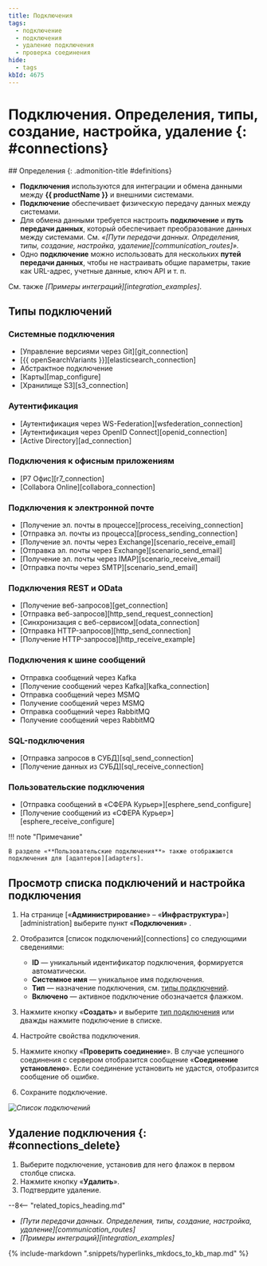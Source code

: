 ```yaml
---
title: Подключения
tags:
  - подключение
  - подключения
  - удаление подключения
  - проверка соединения
hide:
  - tags
kbId: 4675
---
```


# Подключения. Определения, типы, создание, настройка, удаление {: #connections}

<div class="admonition question" markdown="block">
## Определения {: .admonition-title #definitions}

- **Подключения** используются для интеграции и обмена данными между **{{ productName }}** и внешними системами.
- **Подключение** обеспечивает физическую передачу данных между системами.
- Для обмена данными требуется настроить **подключение** и **путь передачи данных**, который обеспечивает преобразование данных между системами. См. _«[Пути передачи данных. Определения, типы, создание, настройка, удаление][communication_routes]»._
- Одно **подключение** можно использовать для нескольких **путей передачи данных**, чтобы не настраивать общие параметры, такие как URL-адрес, учетные данные, ключ API и т. п.

См. также _[Примеры интеграций][integration_examples]_.

</div>

## Типы подключений

### Системные подключения

- [Управление версиями через Git][git_connection]
- [{{ openSearchVariants }}][elasticsearch_connection]
- Абстрактное подключение
- [Карты][map_configure]
- [Хранилище S3][s3_connection]

### Аутентификация

- [Аутентификация через WS-Federation][wsfederation_connection]
- [Аутентификация через OpenID Connect][openid_connection]
- [Active Directory][ad_connection]

### Подключения к офисным приложениям

- [Р7 Офис][r7_connection]
- [Collabora Online][collabora_connection]

### Подключения к электронной почте

- [Получение эл. почты в процессе][process_receiving_connection]
- [Отправка эл. почты из процесса][process_sending_connection]
- [Получение эл. почты через Exchange][scenario_receive_email]
- [Отправка эл. почты через Exchange][scenario_send_email]
- [Получение эл. почты через IMAP][scenario_receive_email]
- [Отправка почты через SMTP][scenario_send_email]

### Подключения REST и OData

- [Получение веб-запросов][get_connection]
- [Отправка веб-запросов][http_send_request_connection]
- [Синхронизация с веб-сервисом][odata_connection]
- [Отправка HTTP-запросов][http_send_connection]
- [Получение HTTP-запросов][http_receive_example]

### Подключения к шине сообщений

- Отправка сообщений через Kafka
- [Получение сообщений через Kafka][kafka_connection]
- Отправка сообщений через MSMQ
- Получение сообщений через MSMQ
- Отправка сообщений через RabbitMQ
- Получение сообщений через RabbitMQ

### SQL-подключения

- [Отправка запросов в СУБД][sql_send_connection]
- [Получение данных из СУБД][sql_receive_connection]

### Пользовательские подключения

- [Отправка сообщений в «СФЕРА Курьер»][esphere_send_configure]
- [Получение сообщений из «СФЕРА Курьер»][esphere_receive_configure]

!!! note "Примечание"

    В разделе «**Пользовательские подключения**» также отображаются подключения для [адаптеров][adapters].

## Просмотр списка подключений и настройка подключения

1. На странице [«**Администрирование**» – «**Инфраструктура**»][administration] выберите пункт «**Подключения**» <i class=" fal  fa-exchange-alt ">‌</i>.
2. Отобразится [список подключений][connections] со следующими сведениями:
    - **ID** — уникальный идентификатор подключения, формируется автоматически.
    - **Системное имя** — уникальное имя подключения.
    - **Тип** — назначение подключения, см. [типы подключений](#типы-подключений).
    - **Включено** — активное подключение обозначается флажком.

3. Нажмите кнопку «**Создать**» и выберите [тип подключения](#типы-подключений) или дважды нажмите подключение в списке.
4. Настройте свойства подключения.
5. Нажмите кнопку «**Проверить соединение**». В случае успешного соединения с сервером отобразится сообщение «**Соединение установлено**». Если соединение установить не удастся, отобразится сообщение об ошибке.
6. Сохраните подключение.

_![Список подключений](connection_list.png)_

## Удаление подключения {: #connections_delete}

1. Выберите подключение, установив для него флажок в первом столбце списка.
2. Нажмите кнопку «**Удалить**».
3. Подтвердите удаление.

<div class="relatedTopics" markdown="block">

--8<-- "related_topics_heading.md"

- _[Пути передачи данных. Определения, типы, создание, настройка, удаление][communication_routes]_
- _[Примеры интеграций][integration_examples]_

</div>

{%
include-markdown ".snippets/hyperlinks_mkdocs_to_kb_map.md"
%}

